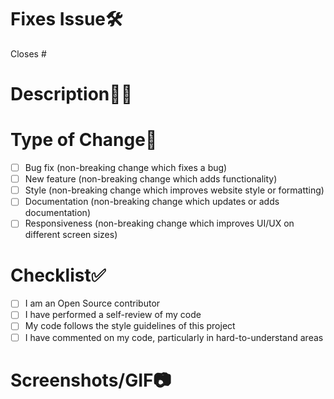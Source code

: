 # Fixes Issue🛠️
<!-- Example: Closes #32 -->

Closes #

# Description👨‍💻
<!-- Please include a summary of your changes. -->



# Type of Change📄
<!-- Please delete the options that are not relevant to you. -->

- [ ] Bug fix (non-breaking change which fixes a bug)
- [ ] New feature (non-breaking change which adds functionality)
- [ ] Style (non-breaking change which improves website style or formatting)
- [ ] Documentation (non-breaking change which updates or adds documentation)
- [ ] Responsiveness (non-breaking change which improves UI/UX on different screen sizes)

# Checklist✅
<!-- Please delete the options that are not relevant to you. -->

- [ ] I am an Open Source contributor
- [ ] I have performed a self-review of my code
- [ ] My code follows the style guidelines of this project
- [ ] I have commented on my code, particularly in hard-to-understand areas

# Screenshots/GIF📷
<!-- Please add screenshots or a GIF to demonstrate your changes. -->

